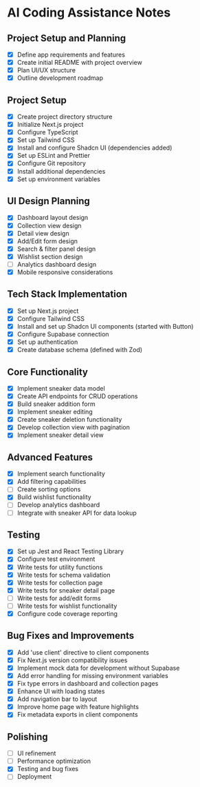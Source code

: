 # AI Coding Assistance Notes

## Project Setup and Planning
- [x] Define app requirements and features
- [x] Create initial README with project overview
- [x] Plan UI/UX structure
- [x] Outline development roadmap

## Project Setup
- [x] Create project directory structure
- [x] Initialize Next.js project
- [x] Configure TypeScript
- [x] Set up Tailwind CSS
- [x] Install and configure Shadcn UI (dependencies added)
- [x] Set up ESLint and Prettier
- [x] Configure Git repository
- [x] Install additional dependencies
- [x] Set up environment variables

## UI Design Planning
- [x] Dashboard layout design
- [x] Collection view design
- [x] Detail view design
- [x] Add/Edit form design
- [x] Search & filter panel design
- [x] Wishlist section design
- [ ] Analytics dashboard design
- [x] Mobile responsive considerations

## Tech Stack Implementation
- [x] Set up Next.js project
- [x] Configure Tailwind CSS
- [x] Install and set up Shadcn UI components (started with Button)
- [x] Configure Supabase connection
- [x] Set up authentication
- [x] Create database schema (defined with Zod)

## Core Functionality
- [x] Implement sneaker data model
- [x] Create API endpoints for CRUD operations
- [x] Build sneaker addition form
- [x] Implement sneaker editing
- [x] Create sneaker deletion functionality
- [x] Develop collection view with pagination
- [x] Implement sneaker detail view

## Advanced Features
- [x] Implement search functionality
- [x] Add filtering capabilities
- [ ] Create sorting options
- [x] Build wishlist functionality
- [ ] Develop analytics dashboard
- [ ] Integrate with sneaker API for data lookup

## Testing
- [x] Set up Jest and React Testing Library
- [x] Configure test environment
- [x] Write tests for utility functions
- [x] Write tests for schema validation
- [x] Write tests for collection page
- [x] Write tests for sneaker detail page
- [ ] Write tests for add/edit forms
- [ ] Write tests for wishlist functionality
- [x] Configure code coverage reporting

## Bug Fixes and Improvements
- [x] Add 'use client' directive to client components
- [x] Fix Next.js version compatibility issues
- [x] Implement mock data for development without Supabase
- [x] Add error handling for missing environment variables
- [x] Fix type errors in dashboard and collection pages
- [x] Enhance UI with loading states
- [x] Add navigation bar to layout
- [x] Improve home page with feature highlights
- [x] Fix metadata exports in client components

## Polishing
- [ ] UI refinement
- [ ] Performance optimization
- [x] Testing and bug fixes
- [ ] Deployment 
